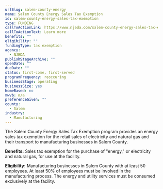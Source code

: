 ```yaml
---
urlSlug: salem-county-energy
name: Salem County Energy Sales Tax Exemption
id: salem-county-energy-sales-tax-exemption
type: FUNDING
callToActionLink: https://www.njeda.com/salem-county-energy-sales-tax-exemption/
callToActionText: Learn more
benefits: ""
eligibility: ""
fundingType: tax exemption
agency:
  - NJEDA
publishStageArchive: ""
openDate: ""
dueDate: ""
status: first-come, first-served
programFrequency: reoccuring
businessStage: operating
businessSize: yes
homeBased: no
mwvb: n/a
preferenceGiven: ""
county:
  - Salem
industry:
  - Manufacturing
---
```

The Salem County Energy Sales Tax Exemption program provides an energy sales tax exemption for the retail sales of electricity and natural gas and their transport to manufacturing businesses in Salem County.

**Benefits:** Sales tax exemption for the purchase of "energy," or electricity and natural gas, for use at the facility.

**Eligibility:** Manufacturing businesses in Salem County with at least 50 employees. At least 50% of employees must be involved in the manufacturing process. The energy and utility services must be consumed exclusively at the facility.